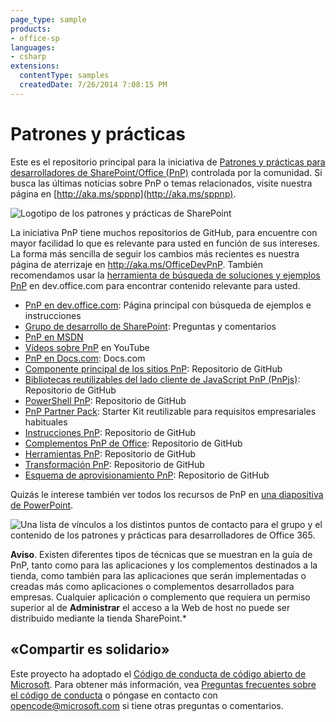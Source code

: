 ```yaml
---
page_type: sample
products:
- office-sp
languages:
- csharp
extensions:
  contentType: samples
  createdDate: 7/26/2014 7:08:15 PM
---
```

# Patrones y prácticas #
Este es el repositorio principal para la iniciativa de [Patrones y prácticas para desarrolladores de SharePoint/Office (PnP)](http://aka.ms/OfficeDevPnP) controlada por la comunidad. Si busca las últimas noticias sobre PnP o temas relacionados, visite nuestra página en [http://aka.ms/sppnp](http://aka.ms/sppnp). 

![Logotipo de los patrones y prácticas de SharePoint](https://developer.microsoft.com/en-us/sharepoint/blogs/wp-content/uploads/2019/03/SharePoint_PnP_mark_fullcolor.png)

La iniciativa PnP tiene muchos repositorios de GitHub, para encuentre con mayor facilidad lo que es relevante para usted en función de sus intereses. La forma más sencilla de seguir los cambios más recientes es nuestra página de aterrizaje en http://aka.ms/OfficeDevPnP. También recomendamos usar la [herramienta de búsqueda de soluciones y ejemplos PnP](http://dev.office.com/patterns-and-practices-resources) en dev.office.com para encontrar contenido relevante para usted. 

- [PnP en dev.office.com](http://aka.ms/OfficeDevPnP): Página principal con búsqueda de ejemplos e instrucciones
- [Grupo de desarrollo de SharePoint](http://aka.ms/sppnp-community): Preguntas y comentarios
- [PnP en MSDN](http://aka.ms/OfficeDevPnPMSDN) 
- [Vídeos sobre PnP](http://aka.ms/sppnp-videos) en YouTube
- [PnP en Docs.com](https://docs.com/OfficeDevPnP): Docs.com
- [Componente principal de los sitios PnP](http://aka.ms/officedevpnpsitescore): Repositorio de GitHub 
- [Bibliotecas reutilizables del lado cliente de JavaScript PnP (PnPjs)](https://github.com/pnp/pnpjs): Repositorio de GitHub
- [PowerShell PnP](http://aka.ms/officedevpnppowershell): Repositorio de GitHub
- [PnP Partner Pack](https://github.com/OfficeDev/PnP-partner-pack): Starter Kit reutilizable para requisitos empresariales habituales
- [Instrucciones PnP](http://aka.ms/OfficeDevPnPGuidance): Repositorio de GitHub
- [Complementos PnP de Office](http://aka.ms/officedevpnpofficeaddins): Repositorio de GitHub
- [Herramientas PnP](https://github.com/OfficeDev/PnP-Tools): Repositorio de GitHub
- [Transformación PnP](https://github.com/OfficeDev/PnP-Transformation): Repositorio de GitHub
- [Esquema de aprovisionamiento PnP](https://github.com/OfficeDev/PnP-provisioning-schema): Repositorio de GitHub 

Quizás le interese también ver todos los recursos de PnP en [una diapositiva de PowerPoint](https://docs.com/OfficeDevPnP/9085/office-dev-pnp-resources).

![Una lista de vínculos a los distintos puntos de contacto para el grupo y el contenido de los patrones y prácticas para desarrolladores de Office 365.](http://i.imgur.com/TtNMeTn.png)

**Aviso**. Existen diferentes tipos de técnicas que se muestran en la guía de PnP, tanto como para las aplicaciones y los complementos destinados a la tienda, como también para las aplicaciones que serán implementadas o creadas más como aplicaciones o complementos desarrollados para empresas. Cualquier aplicación o complemento que requiera un permiso superior al de **Administrar** el acceso a la Web de host no puede ser distribuido mediante la tienda SharePoint.*

## «Compartir es solidario» 

Este proyecto ha adoptado el [Código de conducta de código abierto de Microsoft](https://opensource.microsoft.com/codeofconduct/). Para obtener más información, vea [Preguntas frecuentes sobre el código de conducta](https://opensource.microsoft.com/codeofconduct/faq/) o póngase en contacto con [opencode@microsoft.com](mailto:opencode@microsoft.com) si tiene otras preguntas o comentarios. 
  
